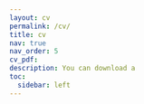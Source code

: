 ```yaml
---
layout: cv
permalink: /cv/
title: cv
nav: true
nav_order: 5
cv_pdf: 
description: You can download a 
toc:
  sidebar: left
---
```

